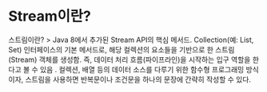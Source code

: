 <h1>Stream이란?</h1>
  스트림이란? > 
  Java 8에서 추가된 Stream API의 핵심 메서드.
  Collection(예: List, Set) 인터페이스의 기본 메서드로, 
  해당 컬렉션의 요소들을 기반으로 한 스트림(Stream) 객체를 생성함.
  즉, 데이터 처리 흐름(파이프라인)을 시작하는 입구 역할을 한다고 볼 수 있음 .
  컬렉션, 배열 등의 데이터 소스를 다루기 위한 함수형 프로그래밍 방식이자, 
  스트림을 사용하면 반복문이나 조건문을 하나의 문장에 간략히 작성할 수 있다. 



